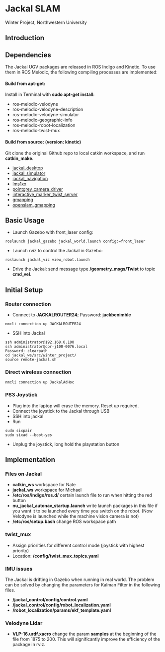 # Jackal SLAM
Winter Project, Northwestern University

## Introduction


## Dependencies
The Jackal UGV packages are released in ROS Indigo and Kinetic. To use them in ROS Melodic, the following compiling processes are implemented:

#### Build from apt-get:
Install in Terminal with **sudo apt-get install**:
* ros-melodic-velodyne
* ros-melodic-velodyne-description
* ros-melodic-velodyne-simulator
* ros-melodic-geographic-info
* ros-melodic-robot-localization
* ros-melodic-twist-mux

#### Build from source: (version: kinetic)
Git clone the original Github repo to local catkin workspace, and run **catkin_make**.
* [jackal_desktop](http://wiki.ros.org/jackal_desktop)
* [jackal_simulator](http://wiki.ros.org/jackal_simulator)
* [jackal_navigation](http://wiki.ros.org/jackal_navigation)
* [lms1xx](http://wiki.ros.org/LMS1xx)
* [pointgrey_camera_driver](http://wiki.ros.org/pointgrey_camera_driver)
* [interactive_marker_twist_server](http://wiki.ros.org/interactive_marker_twist_server)
* [gmapping](http://wiki.ros.org/gmapping)
* [openslam_gmapping](http://wiki.ros.org/openslam_gmapping)


## Basic Usage
* Launch Gazebo with front_laser config:
```
roslaunch jackal_gazebo jackal_world.launch config:=front_laser
```
* Launch rviz to control the Jackal in Gazebo:
```
roslaunch jackal_viz view_robot.launch
```
* Drive the Jackal: send message type **/geometry_msgs/Twist** to topic **cmd_vel**.


## Initial Setup
### Router connection
* Connect to **JACKALROUTER24**; Password: **jackbenimble**
```
nmcli connection up JACKALROUTER24
```
* SSH into Jackal
```
ssh administrator@192.168.0.100
ssh administrator@cpr-j100-0076.local
Password: clearpath
cd jackal_ws/src/winter_project/
source remote-jackal.sh
```

### Direct wireless connection
```
nmcli connection up JackalAdHoc
```

### PS3 Joystick
* Plug into the laptop will erase the memory. Reset up required.
* Connect the joystick to the Jackal through USB
* SSH into jackal
* Run
```
sudo sixpair
sudo sixad --boot-yes
```
* Unplug the joystick, long hold the playstation button


## Implementation
### Files on Jackal
* **catkin_ws** workspace for Nate
* **jackal_ws** workspace for Michael
* **/etc/ros/indigo/ros.d/** certain launch file to run when hitting the red button
* **nu_jackal_autonav_startup.launch** write launch packages in this file if you want it to be launched every time you switch on the robot. (Now Velodyne is launched while the machine vision camera is not)
* **/etc/ros/setup.bash** change ROS workspace path

### **twist_mux**
* Assign priorities for different control mode (joystick with highest priority)
* Location: **/config/twist_mux_topics.yaml**

### IMU issues
The Jackal is drifting in Gazebo when running in real world. The problem can be solved by changing the parameters for Kalman Filter in the following files.
* **/jackal_control/config/control.yaml**
* **/jackal_control/config/robot_localization.yaml**
* **/robot_localization/params/ekf_template.yaml**

### Velodyne Lidar
* **VLP-16.urdf.xacro** change the param **samples** at the beginning of the file from 1875 to 200. This will significantly improve the efficiency of the package in rviz.
